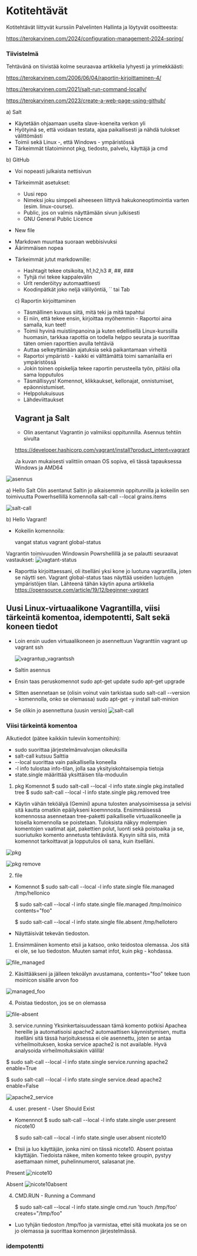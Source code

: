 # Kotitehtävät
Kotitehtävät liittyvät kurssiin Palvelinten Hallinta ja löytyvät osoitteesta:

https://terokarvinen.com/2024/configuration-management-2024-spring/

### Tiivistelmä
Tehtävänä on tiivistää kolme seuraavaa artikkelia lyhyesti ja yrimekkäästi:

https://terokarvinen.com/2006/06/04/raportin-kirjoittaminen-4/

https://terokarvinen.com/2021/salt-run-command-locally/

https://terokarvinen.com/2023/create-a-web-page-using-github/

a) Salt
- Käytetään ohjaamaan useita slave-koeneita verkon yli
- Hyötyinä se, että voidaan testata, ajaa paikallisesti ja nähdä tulokset välittömästi
- Toimii sekä Linux -, että Windows - ympäristössä
- Tärkeimmät tilatoiminnot pkg, tiedosto, palvelu, käyttäjä ja cmd

b) GitHub
- Voi nopeasti julkaista nettisivun

* Tärkeimmät asetukset:
  - Uusi repo
  - Nimeksi joku simppeli aiheeseen liittyvä hakukoneoptimointia varten (esim. linux-course).
  - Public, jos on valmis näyttämään sivun julkisesti
  - GNU General Public Licence
  
 * New file
- Markdown muuntaa suoraan webbisivuksi
- Äärimmäisen nopea

* Tärkeimmät jutut markdownille:
  - Hashtagit tekee otsikoita, h1,h2,h3 #, ##, ###
  - Tyhjä rivi tekee kappalevälin
  - Urlt renderöityy automaattisesti
  - Koodinpätkät joko neljä välilyöntiä, `` tai Tab

  c) Raportin kirjoittaminen
  - Täsmällinen kuvaus siitä, mitä teki ja mitä tapahtui
  - Ei niin, että tekee ensin, kirjoittaa myöhemmin - Raportoi aina samalla, kun teet!
  - Toimii hyvinä muistiinpanoina ja kuten edellisellä Linux-kurssilla huomasin, tarkkaa rapottia on todella helppo seurata ja suorittaa täten omien raporttien avulla tehtäviä
  - Auttaa selkeyttämään ajatuksia sekä paikantamaan virheitä
  - Raportoi ympäristö - kaikki ei välttämättä toimi samanlailla eri ympäristössä
  - Jokin toinen opiskelija tekee raportin perusteella työn, pitäisi olla sama lopputulos
  - Täsmällisyys! Komennot, klikkaukset, kellonajat, onnistumiset, epäonnistumiset.
  - Helppolukuisuus
  - Lähdeviittaukset

  ## Vagrant ja Salt
  * Olin asentanut Vagrantin jo valmiiksi oppitunnilla. Asennus tehtiin sivulta

  https://developer.hashicorp.com/vagrant/install?product_intent=vagrant

  Ja kuvan mukaisesti valittiin omaan OS sopiva, eli tässä tapauksessa Windows ja AMD64
  
![asennus](https://github.com/NicoSaario/palvelinten-hallinta/assets/156778628/809e6865-86d5-4b08-8e3c-7630a0d5afc2)

a) Hello Salt
Olin asentanut Saltin jo aikaisemmin oppitunnilla ja kokeilin sen toimivuutta Powerhsellillä komennolla
  salt-call --local grains.items

![salt-call](https://github.com/NicoSaario/palvelinten-hallinta/assets/156778628/45de1c76-a892-4aaa-a602-8a41ea527685)


b) Hello Vagrant! 
- Kokeilin komennoila:

  vangat status
  vagrant global-status

Vagrantin toimivuuden Windowsin Powrshellillä ja se palautti seuraavat vastaukset:
![vagtant-status](https://github.com/NicoSaario/palvelinten-hallinta/assets/156778628/da0f0436-ccd9-4075-ab69-64aa894154c7)

- Raporttia kirjoittaessani, oli itselläni yksi kone jo luotuna vagrantilla, joten se näytti sen. Vagrant global-status taas näyttää useiden luotujen ympäristöjen tilan. Lähteenä tähän käytin apuna artikkelia https://opensource.com/article/19/12/beginner-vagrant

## Uusi Linux-virtuaalikone Vagrantilla, viisi tärkeintä komentoa, idempotentti, Salt sekä koneen tiedot
* Loin ensin uuden virtuaalikoneen jo asennettuun Vagranttiin
  vagrant up
  vagrant ssh
  
  ![vagrantup_vagrantssh](https://github.com/NicoSaario/palvelinten-hallinta/assets/156778628/c5789f59-b2b3-47c7-8ff0-365a1b751867)

* Saltin asennus
- Ensin taas peruskomennot
  sudo apt-get update
  sudo apt-get upgrade

- Sitten asennetaan se (olisin voinut vain tarkistaa sudo salt-call --version - komennolla, onko se olemassa)
  sudo apt-get -y install salt-minion

- Se olikin jo asennettuna (uusin versio)
  ![salt-call](https://github.com/NicoSaario/palvelinten-hallinta/assets/156778628/502b87c2-a388-4f8f-bfd2-4acac3dd4e71)


### Viisi tärkeintä komentoa

Alkutiedot (pätee kaikkiin tuleviin komentoihin):
- sudo suorittaa järjestelmänvalvojan oikeuksilla
- salt-call kutsuu Salttia
- --local suorittaa vain paikallisella koneella
- -l info tulostaa info-tilan, jolla saa yksityiskohtaisempia tietoja
- state.single määrittää yksittäisen tila-moduulin

1) pkg
Komennot 
  $ sudo salt-call --local -l info state.single pkg.installed tree
  $ sudo salt-call --local -l info state.single pkg.removed tree
* Käytin vähän teköälyä (Gemini) apuna tulosten analysoimisessa ja selvisi sitä kautta omatkin epäilykseni koemnnosta. Ensimmäisessä komennossa asennetaan tree-paketti paikalliselle virtuaalikoneelle ja toisella komennolla se poistetaan. Tuloksista näkyy molempien komentojen vaatimat ajat, pakettien polut, luonti sekä poistoaika ja se, suoriutuiko komento annetusta tehtävästä. Kysyin siltä siis, mitä komennot tarkoittavat ja lopputulos oli sana, kuin itselläni.

![pkg](https://github.com/NicoSaario/palvelinten-hallinta/assets/156778628/c8c0ba22-586e-4693-b7bf-f51277eaa62d)

![pkg remove](https://github.com/NicoSaario/palvelinten-hallinta/assets/156778628/78b67d51-2246-4a03-a6ff-a9809550aa2f)

2) file
* Komennot
  $ sudo salt-call --local -l info state.single file.managed /tmp/hellonico

  $ sudo salt-call --local -l info state.single file.managed /tmp/moinico contents="foo"

  $ sudo salt-call --local -l info state.single file.absent /tmp/hellotero

- Näyttäisivät tekevän tiedoston.
1) Ensimmäinen komento etsii ja katsoo, onko teidostoa olemassa. Jos sitä ei ole, se luo tiedoston. Muuten samat infot, kuin pkg - kohdassa.

![file_managed](https://github.com/NicoSaario/palvelinten-hallinta/assets/156778628/69ba240e-41f7-4223-912a-047ba069cdef)

2) Käsittääkseni ja jälleen tekoälyn avustamana, contents="foo" tekee tuon moinicon sisälle arvon foo

![managed_foo](https://github.com/NicoSaario/palvelinten-hallinta/assets/156778628/5e5b99dd-9ca6-4682-9f40-e42b873f8826)

4) Poistaa tiedoston, jos se on olemassa

![file-absent](https://github.com/NicoSaario/palvelinten-hallinta/assets/156778628/f3f6c99a-be65-4015-abca-d018517dbb96)

3) service.running
   Yksinkertaisuudessaan tämä komento potkisi Apachea hereille ja automatisoisi apache2 automaattisen käynnistymisen, mutta itselläni sitä tässä harjoituksessa ei ole asennettu, joten se antaa virheilmoituksen, koska service apache2 is not available. Hyvä analysoida virheilmoituksiakin välillä! 
   
$ sudo salt-call --local -l info state.single service.running apache2 enable=True

$ sudo salt-call --local -l info state.single service.dead apache2 enable=False

![apache2_service](https://github.com/NicoSaario/palvelinten-hallinta/assets/156778628/5dcaf9e6-0aee-42da-9848-0cdeb77e2db5)

4) user. present - User Should Exist
- Komennnot 
  $ sudo salt-call --local -l info state.single user.present nicote10

  $ sudo salt-call --local -l info state.single user.absent nicote10

- Etsii ja luo käyttäjän, jonka nimi on tässä nicote10. Absent poistaa käyttäjän. Tiedoista näkee, miten komento tekee groupin, pystyy asettamaan nimet, puhelinnumerot, salasanat jne.
  
Present ![nicote10](https://github.com/NicoSaario/palvelinten-hallinta/assets/156778628/33cf86e0-290e-4a68-a556-43183b1120a8)

Absent ![nicote10absent](https://github.com/NicoSaario/palvelinten-hallinta/assets/156778628/836deb5d-cee9-4f47-ab35-6cdb26067552)

4) CMD.RUN - Running a Command

    $ sudo salt-call --local -l info state.single cmd.run 'touch /tmp/foo' creates="/tmp/foo"

- Luo tyhjän tiedoston /tmp/foo ja varmistaa, ettei sitä muokata jos se on jo olemassa ja suorittaa komennon järjestelmässä.

### idempotentti




